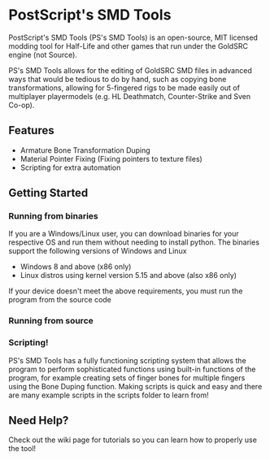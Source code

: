 # PostScript's SMD Tools
PostScript's SMD Tools (PS's SMD Tools) is an open-source, MIT licensed modding tool for Half-Life and other games that run under the GoldSRC engine (not Source).

PS's SMD Tools allows for the editing of GoldSRC SMD files in advanced ways that would be tedious to do by hand, such as copying bone transformations, allowing for 5-fingered rigs to be made easily out of multiplayer playermodels (e.g. HL Deathmatch, Counter-Strike and Sven Co-op).

## Features
- Armature Bone Transformation Duping
- Material Pointer Fixing (Fixing pointers to texture files)
- Scripting for extra automation

## Getting Started
### Running from binaries
If you are a Windows/Linux user, you can download binaries for your respective OS and run them without needing to install python. The binaries support the following versions of Windows and Linux

- Windows 8 and above (x86 only)
- Linux distros using kernel version 5.15 and above (also x86 only)

If your device doesn't meet the above requirements, you must run the program from the source code

### Running from source

### Scripting!
PS's SMD Tools has a fully functioning scripting system that allows the program to perform sophisticated functions using built-in functions of the program, for example creating sets of finger bones for multiple fingers using the Bone Duping function. Making scripts is quick and easy and there are many example scripts in the scripts folder to learn from!
## Need Help?
Check out the wiki page for tutorials so you can learn how to properly use the tool!
